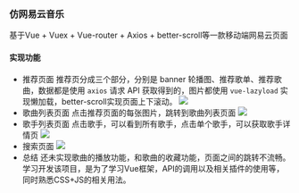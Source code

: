 ### 仿网易云音乐

基于Vue + Vuex + Vue-router + Axios + better-scroll等一款移动端网易云页面
#### 实现功能
+ 推荐页面
  推荐页分成三个部分，分别是 banner 轮播图、推荐歌单、推荐歌曲，数据都是使用 `axios` 请求 API 获取得到的，图片都使用 `vue-lazyload` 实现懒加载，better-scroll实现页面上下滚动。
![](music\img\1.jpg)
+ 歌曲列表页面
点击推荐页面的每张图片，跳转到歌曲列表页面
![]( E:\work\music\img\1.png)
+ 歌手列表页面
点击歌手，可以看到所有歌手，点击单个歌手，可以获取歌手详情页
![]( E:\work\music\img\2.png)
+ 搜索页面
![]( E:\work\music\img\3.png)
+ 总结
还未实现歌曲的播放功能，和歌曲的收藏功能，页面之间的跳转不流畅。学习开发该项目，是为了学习Vue框架，API的调用以及相关插件的使用等，同时熟悉CSS+JS的相关用法。
